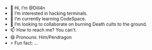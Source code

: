 - 👋 Hi, I’m @Dill4n
- 👀 I’m interested in hacking terminals.
- 🌱 I’m currently learning CodeSpace.
- 💞️ I’m looking to collaborate on burning Death cults to the ground.
- 📫 How to reach me? You can't.
- 😄 Pronouns: Him/Pendragon
- ⚡ Fun fact: ...

<!---
Dill4n/Dill4n is a ✨ special ✨ repository because its `README.md` (this file) appears on your GitHub profile.
You can click the Preview link to take a look at your changes.
--->
